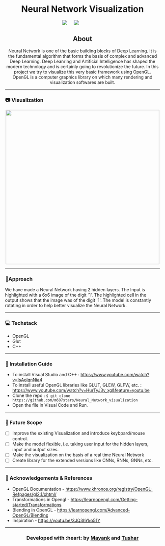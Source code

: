
<h1 align = 'center'> Neural Network Visualization
</h1>

&emsp;&emsp;&emsp;&emsp;&emsp;&emsp;&emsp;&emsp;&emsp;&emsp;&emsp;&emsp;&emsp; [![](https://img.shields.io/badge/Made_with-Opengl-blue?style=for-the-badge&logo=OpenGL)](https://www.opengl.org/) &emsp;
[![](https://img.shields.io/badge/IDE-Visual_Studio-red?style=for-the-badge&logo=visual-studio-code)](https://visualstudio.microsoft.com/)


<h2 align='center'> About </h2>
<p align='center'>
Neural Network is one of the basic building blocks of Deep Learning. It is the fundamental algorithm that forms the basis of complex and advanced Deep Learning. Deep Leanring and Artificial Intelligence has shaped the modern technology and is certainly going to revolutionize the future. In this project we try to visualize this very basic framework using OpenGL. OpenGL is a computer graphics library on which many rendering and visualization softwares are built. 
</p>

-----------------------------------

### 📷 Visualization

<p align="center">
<img src ="./assets/nnvisualgif.gif" width = 500px>
</p>

-----------------------------------

### 📝Approach

<p align="left">
   We have made a Neural Network having 2 hidden layers. The Input is highlighted with a 6x6 image of the digit '1'. The highlighted cell in the output shows that the image was of the digit '1'. The model is constantly rotating in order to help better visualize the Neural Network.
</p>


-----------------------------------


### 💻 Techstack

- OpenGL
- Glut
- C++

-----------------------------------

### :guide_dog: Installation Guide

- To install Visual Studio and C++ : https://www.youtube.com/watch?v=IsAoIqnNia4
- To install useful OpenGL libraries like GLUT, GLEW, GLFW, etc. : https://www.youtube.com/watch?v=HurTyJ3v_xg&feature=youtu.be
- Clone the repo :   ``` $ git clone https://github.com/m607stars/Neural_Network_visualization  ```  
- Open the file in Visual Code and Run. 

-----------------------------------

### :gem: Future Scope
- [ ] Improve the existing Visualization and introduce keybpard/mouse control.  
- [ ] Make the model flexible, i.e. taking user input for the hidden layers, input and output sizes. 
- [ ] Make the visualization on the basis of a real time Neural Network
- [ ] Create library for the extended versions like CNNs, RNNs, GNNs, etc. 

-----------------------------------

### :page_with_curl: Acknowledgements & References

- OpenGL Documentation - https://www.khronos.org/registry/OpenGL-Refpages/gl2.1/xhtml/
- Transformations in Opengl - https://learnopengl.com/Getting-started/Transformations
- Blending in OpenGL - https://learnopengl.com/Advanced-OpenGL/Blending 
- Inspiration - https://youtu.be/3JQ3hYko51Y 

-----------------------------------

<h3 align="center"><b>Developed with :heart: by <a href="https://github.com/m607stars">Mayank</a> and <a href="https://github.com/tushargithub44">Tushar</a> </b></h1>
